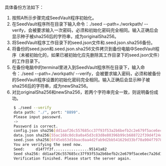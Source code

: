 <!-- 当SEED程序初始化完成后，指定工作目录下会生成一个seed.json文件，该文件中包含SEED程序初始化设置密码生成的哈希值，此哈希值用来验证密码是否正确以确保SEED程序被密码保护。此外seed.json还包含一个seed密文，此seed密文用来和密码一起解密出seed明文，seed明文用来验证备份是否成功。另外还会生成.seed.json.md5的隐藏文件，当有人手工修改任何json或者md5文件中的内容，都会导致服务无法启动。这两个⽂件都⾄关重要并需要备份，因为⼀旦丢失意味着种⼦衍⽣出的所有地址中的资产全部丢失。seed.json文件示意图如下:

```json
{  
   "hash":"IpIkgRObSSRMn6LoQ+Goq7FILViVlXJJZXMo4DiZbgbjt2L0QfAhcc2Eu3228P1Wb9XNqgA7wH5NY7JaREHjx+mqdhtPVtiCzNPrFQI1YfM=",
   "seed":"I8fM8r2++rN7r0cGZayrBpJ2CADAMCLkC83S+h2p7i3RvhhIuYM7VcH4Wf/fVdfy9WKxM1wGqx0VWxJARgcx3lp8NpzPX4f3vm0fYUOYwnE="
}
```
<br> -->

具体备份方法如下：
1. 按照A所示步骤完成SeedVault程序初始化。
2. 在SeedVault程序所在目录下输入命令：./seed --path=./workpath/  --verify，会被要求输入一次密码，必须和初始化密码完全相同。输⼊正确后会显示种⼦被sha256后的字符串，成为originalSha256。
3. 将SeedVault程序工作目录下的seed.json文件和.seed.json.sha256备份。
4. 将备份的seed.json和.seed.json.sha256文件拷贝到备份电脑中SeedVault程序（未被初始化的，如果已被初始化应先删除其工作目录下的seed.json文件）的工作目录下。
5. 在备份电脑中的terminal里进入到SeedVault程序所在目录下，输入命令：./seed --path=./workpath/  --verify，会被要求输入密码，必须和被备份的SeedVault程序设置的初始化密码完全相同。输⼊正确后会显示种⼦被sha256后的字符串，成为newSha256。
6. 对⽐originalSha256和newSha256，若两个字符串完全⼀致，则说明备份成功。

```bash
	$ ./seed --verify
	data path: "./", port: "8899".
	Please input passowrd.
	->
	Password is correct.
	config.json sha256[dd1aaf26c557685cc37f93f53a2b6befb2c2e679f5ace6ec7a26d12086f358be] pass check
	data.json sha256[55ac168c0dc8a0a45d3c83d8e80396b99cb688722f39d4f24d96b5ef6729754f] pass check
	seed.json sha256[6f45eb53d10aac0aa4d2fab9d2bb541629d33bf70a904f7978096e18d5d36404] pass check
	You are verifying the seed now.
	Seed:     d14f7f3f................95141a82
	Seed sha256: dd1aaf26c557685cc37f93f53a2b6befb2c2e679f5ace6ec7a26d12086f358be
	Verification finished. Please start the server again.
```